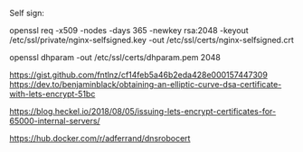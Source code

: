 Self sign:

openssl req -x509 -nodes -days 365 -newkey rsa:2048 -keyout /etc/ssl/private/nginx-selfsigned.key -out /etc/ssl/certs/nginx-selfsigned.crt


openssl dhparam -out /etc/ssl/certs/dhparam.pem 2048


https://gist.github.com/fntlnz/cf14feb5a46b2eda428e000157447309
https://dev.to/benjaminblack/obtaining-an-elliptic-curve-dsa-certificate-with-lets-encrypt-51bc

https://blog.heckel.io/2018/08/05/issuing-lets-encrypt-certificates-for-65000-internal-servers/

https://hub.docker.com/r/adferrand/dnsrobocert




